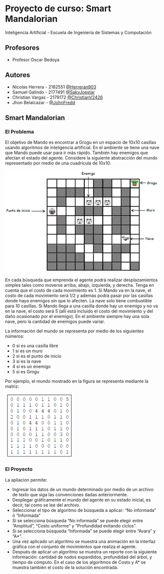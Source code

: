 # Proyecto de curso: Smart Mandalorian
Inteligencia Artificial - Escuela de Ingeniería de Sistemas y Computación

## Profesores

- Profesor Oscar Bedoya

## Autores
- Nicolas Herrera - 2182551 [@Herreran903](https://github.com/Herreran903)
- Samuel Galindo - 2177491 [@SakyJoestar](https://github.com/SakyJoestar)
- Christian Vargas - 2179172 [@ChristianV2426](https://github.com/ChristianV2426)
- Jhon Belalcazar - [@JohnFredd](https://github.com/JohnFredd)

## Smart Mandalorian

### El Problema

El objetivo de Mando es encontrar a Grogu en un espacio de 10x10 casillas usando algoritmos de inteligencia artificial. En el ambiente se tiene una nave que Mando puede usar para ir más rápido. También hay enemigos que afectan el estado del agente. Considere la siguiente abstracción del mundo representado por medio de una cuadrícula de 10x10.

![Ejemplo #2](/example1.png "Ejemplo #1")

En cada búsqueda que emprenda el agente podrá realizar desplazamientos simples tales como moverse arriba, abajo, izquierda, y derecha. Tenga en cuenta que el costo de cada movimiento es 1. Si Mando va en la nave, el costo de cada movimiento será 1/2 y además podrá pasar por las casillas donde haya enemigos sin que lo afecten. La nave solo tiene combustible para 10 casillas. Si Mando llega a una casilla donde hay un enemigo y no va en la nave, el costo será 5 (allí está incluido el costo del movimiento y del daño ocasionado por el enemigo). En el ambiente siempre hay una sola nave, pero la cantidad de enemigos puede variar.

La información del mundo se representa por medio de los siguientes números:

- 0 si es una casilla libre
- 1 si es un muro
- 2 si es el punto de inicio
- 3 si es la nave
- 4 si es un enemigo
- 5 si es Grogu

Por ejemplo, el mundo mostrado en la figura se representa mediante la matriz:

![Ejemplo #2](/example2.png "Ejemplo #2")

### El Proyecto

La apliacion permite:

- Ingresar los datos de un mundo determinado por medio de un archivo de texto que siga las convenciones dadas anteriormente.
- Desplegar gráficamente el mundo del agente en su estado inicial, es decir, tal como se lee del archivo.
- Seleccionar el tipo de algoritmo de búsqueda a aplicar: “No informada” ó “Informada”
- Si se selecciona búsqueda “No informada” se puede elegir entre “Amplitud”, “Costo uniforme” y “Profundidad evitando ciclos”.
- Si se selecciona búsqueda “Informada” se puede elegir entre “Avara” y “A*”.
- Una vez aplicado un algoritmo se muestra una animación en la interfaz gráfica con el conjunto de movimientos que realiza el agente.
- Después de aplicar un algoritmo se muestra un reporte con la siguiente información: cantidad de nodos expandidos, profundidad del árbol, y tiempo de cómputo. En el caso de los algoritmos de Costo y A* se muestra también el costo de la solución encontrada.
